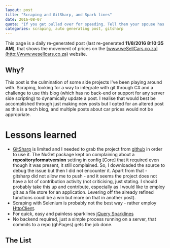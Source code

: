 ```yaml
---
layout: post 
title: "Scraping and GitSharp, and Spark lines" 
date: 2016-08-07
quote: "If you get pulled over for speeding. Tell them your spouse has diarrhoea. — Phil Dunphy [Phil’s - osophy]"
categories: scraping, auto generating post, gitsharp
---
```

This page is a daily re-generated post (last re-generated  **11/8/2016 8:10:35 AM**), that shows the movement of prices on the [www.weSellCars.co.za](http://www.wesellcars.co.za) website.

## Why?

This post is the culmination of some side projects I've been playing around with. Scraping, looking for a way to integrate with git through C# and a challenge to use this blog (which has no back-end or support for any server side scripting) to dynamically update a post. I realise that would best be accomplished through just making new posts but I opted for an altered post as this is a tech blog, and multiple posts about car prices would not be appropriate.

# Lessons learned

* [GitSharp](http://www.eqqon.com/index.php/GitSharp) is limited and I needed to grab the project from [github](https://github.com/henon/GitSharp) in order to use it.
    The NuGet package kept on complaining about a **repositoryformatversion** setting in config [Core] that it required even though it was present, it still complained. So, I downloaded the source to debug the issue but then I did not encounter it. Apart from that - gitsharp did not allow me to push - and it seems the project does not have a lot of contribution activity (not criticising, just stating. I should probably take this up and contribute, especially as I would like to employ git as a file store for an application. Levering off the already refined functions coudl be a win but more on that in another post).
* Scraping with Selenium is probably not the best way - rather employ [HttpClient](https://msdn.microsoft.com/en-us/library/system.net.http.httpclient(v=vs.118).aspx).
* For quick, easy and painless sparklines [jQuery Sparklines](http://omnipotent.net/jquery.sparkline/#s-about)
* No backend required, just a simple process running on a server, that commits to a repo (ghPages) gets the job done.

## The List
<ol>
</ol>
<script type="text/javascript"> $('.sparklines').sparkline('html'); </script>


